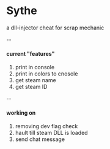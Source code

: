 # Sythe
a dll-injector cheat for scrap mechanic

--
#### current "features"
1. print in console
2. print in colors to cnosole
3. get steam name
4. get steam ID

--
#### working on
1. removing dev flag check
2. hault till steam DLL is loaded
3. send chat message
